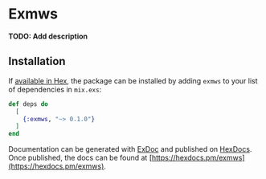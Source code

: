 # Exmws

**TODO: Add description**

## Installation

If [available in Hex](https://hex.pm/docs/publish), the package can be installed
by adding `exmws` to your list of dependencies in `mix.exs`:

```elixir
def deps do
  [
    {:exmws, "~> 0.1.0"}
  ]
end
```

Documentation can be generated with [ExDoc](https://github.com/elixir-lang/ex_doc)
and published on [HexDocs](https://hexdocs.pm). Once published, the docs can
be found at [https://hexdocs.pm/exmws](https://hexdocs.pm/exmws).

